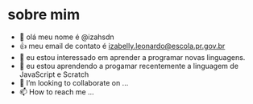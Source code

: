 # sobre mim
- 👋 olá meu nome é @izahsdn
- 👍 meu email de contato é izabelly.leonardo@escola.pr.gov.br 
- 👀 eu estou interessado em aprender a programar novas linguagens.
- 🌱 eu estou aprendendo a progamar recentemente a linguagem de JavaScript e Scratch
- 💞️ I’m looking to collaborate on ...
- 📫 How to reach me ...

